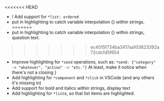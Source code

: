 <<<<<<< HEAD
* ! Add support for `*list: ordered`
* put in highlighting to catch variable interpolation {} within strings. 
=======
* put in highlighting to catch variable interpolation {} within strings, question text. 
>>>>>>> ec4015f734ba3417aa103823392a72cdcfd5f654
* Improve highlighting for `*send` operations, such as: 
 `*send: {"category" -> "whatever", "action" -> "etc."}`
 At least, make it notice when there's not a closing }
 * Add highlighting for `*component` and `*click` in VSCode (and any others it's missing in)
 * Add support for bold and italics within strings, display text
 * Add highlighting for `*list`s, so that list items are highlighted.
 